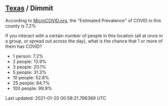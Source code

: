 
## [Texas](/united-states/texas) / Dimmit

According to [MicroCOVID.org](http://microcovid.org),
the "Estimated Prevalence" of COVID in this county is 7.2%

If you interact with a certain number of people in this location
(all at once in a group, or spread out across the day), what is the chance that
1 or more of them has COVID?

- 1 person: 7.2%
- 2 people: 13.9%
- 3 people: 20.1%
- 5 people: 31.3%
- 10 people: 52.8%
- 25 people: 84.7%
- 100 people: 99.9%

Last updated: 2021-01-20 00:58:21.766369 UTC
